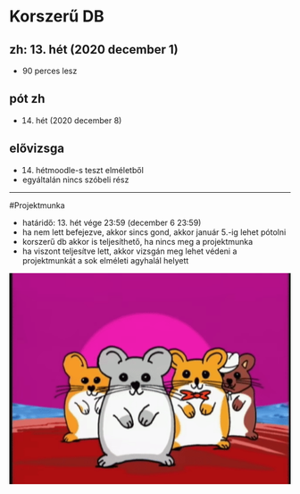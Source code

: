 # Korszerű DB
## zh: 13. hét (2020 december 1)
 - 90 perces lesz
## pót zh
 - 14. hét (2020 december 8)
## elővizsga
 - 14. hétmoodle-s teszt elméletből
 - egyáltalán nincs szóbeli rész
---
#Projektmunka
 - határidő: 13. hét vége 23:59 (december 6 23:59)
 - ha nem lett befejezve, akkor sincs gond, akkor január 5.-ig lehet pótolni
 - korszerű db akkor is teljesíthető, ha nincs meg a projektmunka
 - ha viszont teljesítve lett, akkor vizsgán meg lehet védeni a projektmunkát a sok elméleti agyhalál helyett

![Alt Text](https://raw.githubusercontent.com/portarto/oe-korszeru-db/main/hampster.gif)
